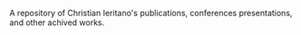 A repository of Christian Ieritano's publications, conferences presentations, and other achived works.
